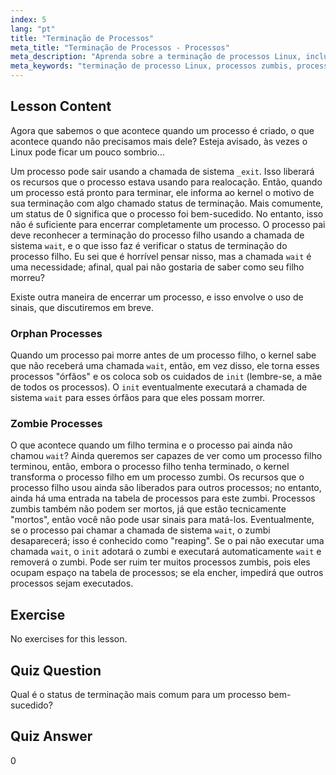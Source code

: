 ```yaml
---
index: 5
lang: "pt"
title: "Terminação de Processos"
meta_title: "Terminação de Processos - Processos"
meta_description: "Aprenda sobre a terminação de processos Linux, incluindo processos órfãos e zumbis. Entenda as chamadas de sistema _exit e wait para um gerenciamento eficaz de processos."
meta_keywords: "terminação de processo Linux, processos zumbis, processos órfãos, chamada de sistema wait, _exit, tutorial Linux, Linux para iniciantes"
---
```


## Lesson Content

Agora que sabemos o que acontece quando um processo é criado, o que acontece quando não precisamos mais dele? Esteja avisado, às vezes o Linux pode ficar um pouco sombrio...

Um processo pode sair usando a chamada de sistema `_exit`. Isso liberará os recursos que o processo estava usando para realocação. Então, quando um processo está pronto para terminar, ele informa ao kernel o motivo de sua terminação com algo chamado status de terminação. Mais comumente, um status de 0 significa que o processo foi bem-sucedido. No entanto, isso não é suficiente para encerrar completamente um processo. O processo pai deve reconhecer a terminação do processo filho usando a chamada de sistema `wait`, e o que isso faz é verificar o status de terminação do processo filho. Eu sei que é horrível pensar nisso, mas a chamada `wait` é uma necessidade; afinal, qual pai não gostaria de saber como seu filho morreu?

Existe outra maneira de encerrar um processo, e isso envolve o uso de sinais, que discutiremos em breve.

### Orphan Processes

Quando um processo pai morre antes de um processo filho, o kernel sabe que não receberá uma chamada `wait`, então, em vez disso, ele torna esses processos "órfãos" e os coloca sob os cuidados de `init` (lembre-se, a mãe de todos os processos). O `init` eventualmente executará a chamada de sistema `wait` para esses órfãos para que eles possam morrer.

### Zombie Processes

O que acontece quando um filho termina e o processo pai ainda não chamou `wait`? Ainda queremos ser capazes de ver como um processo filho terminou, então, embora o processo filho tenha terminado, o kernel transforma o processo filho em um processo zumbi. Os recursos que o processo filho usou ainda são liberados para outros processos; no entanto, ainda há uma entrada na tabela de processos para este zumbi. Processos zumbis também não podem ser mortos, já que estão tecnicamente "mortos", então você não pode usar sinais para matá-los. Eventualmente, se o processo pai chamar a chamada de sistema `wait`, o zumbi desaparecerá; isso é conhecido como "reaping". Se o pai não executar uma chamada `wait`, o `init` adotará o zumbi e executará automaticamente `wait` e removerá o zumbi. Pode ser ruim ter muitos processos zumbis, pois eles ocupam espaço na tabela de processos; se ela encher, impedirá que outros processos sejam executados.

## Exercise

No exercises for this lesson.

## Quiz Question

Qual é o status de terminação mais comum para um processo bem-sucedido?

## Quiz Answer

0
